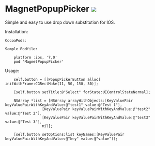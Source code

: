 MagnetPopupPicker <img src="https://travis-ci.org/ufukk/MagnetPopupPicker.svg?branch=master" />
=================

Simple and easy to use drop down substitution for IOS.

Installation:

	CocoaPods:

	Sample Podfile:

		platform :ios, '7.0'
		pod 'MagnetPopupPicker'



Usage: 

        self.button = [[PopupPickerButton alloc] initWithFrame:CGRectMake(11, 50, 150, 30)];

        [self.button setTitle:@"Select" forState:UIControlStateNormal];
    
        NSArray *list = [NSArray arrayWithObjects:[KeyValuePair keyValuePairWithKeyAndValue:@"test1" value:@"Test 1"],
                     [KeyValuePair keyValuePairWithKeyAndValue:@"test2" value:@"Test 2"],
                     [KeyValuePair keyValuePairWithKeyAndValue:@"test3" value:@"Test 3"],
                     nil];
    
        [self.button setOptions:list keyNames:[KeyValuePair keyValuePairWithKeyAndValue:@"key" value:@"value"]];
